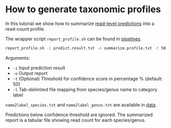 # How to generate taxonomic profiles

In this tutorial we show how to summarize [read-level predictions](https://github.com/MicrobeLab/DeepMicrobes/blob/master/document/prediction.md) into a read-count profile.

The wrapper script `report_profile.sh` can be found in [pipelines](https://github.com/MicrobeLab/DeepMicrobes/tree/master/pipelines).

```sh
report_profile.sh -i predict.result.txt -o summarize.profile.txt -t 50 -l /path/to/DeepMicrobes/data/name2label.txt 
```
Arguments: <br>
* `-i` Input prediction result
* `-o` Output report
* `-t` (Optional) Threshold for confidence score in percentage % (default: 50)
* `-l` Tab-delimited file mapping from species/genus name to category label

`name2label_species.txt` and `name2label_genus.txt` are available in [data](https://github.com/MicrobeLab/DeepMicrobes/tree/master/data).

Predictions below confidence threshold are ignored. The summarized report is a tabular file showing read count for each species/genus.